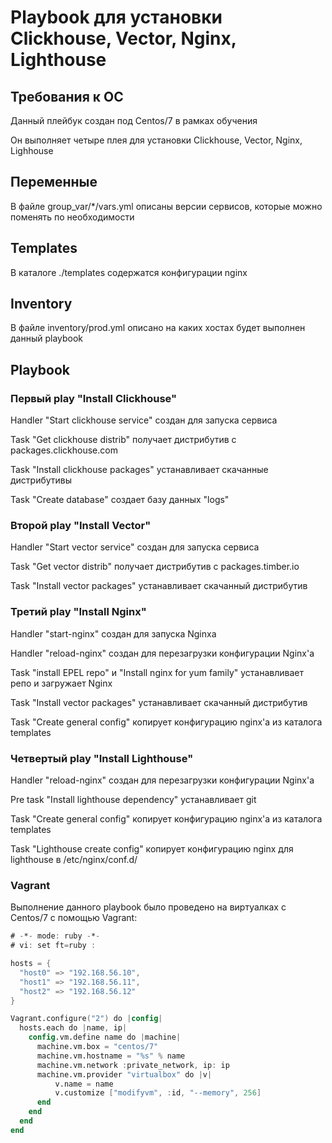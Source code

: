# Playbook для установки Clickhouse, Vector, Nginx, Lighthouse

## Требования к ОС

Данный плейбук создан под Centos/7 в рамках обучения

Он выполняет четыре плея для установки Clickhouse, Vector, Nginx, Lighhouse

## Переменные 

В файле group_var/*/vars.yml описаны версии сервисов, которые можно поменять по необходимости

## Templates

В каталоге ./templates содержатся конфигурации nginx

## Inventory

В файле inventory/prod.yml описано на каких хостах будет выполнен данный playbook

## Playbook

### Первый play "Install Clickhouse"

Handler "Start clickhouse service" создан для запуска сервиса

Task "Get clickhouse distrib" получает дистрибутив с packages.clickhouse.com

Task "Install clickhouse packages" устанавливает скачанные дистрибутивы

Task "Create database" создает базу данных "logs" 

### Второй play "Install Vector"

Handler "Start vector service" создан для запуска сервиса

Task "Get vector distrib" получает дистрибутив с packages.timber.io

Task "Install vector packages" устанавливает скачанный дистрибутив

### Третий play "Install Nginx"

Handler "start-nginx" создан для запуска Nginxa

Handler "reload-nginx" создан для перезагрузки конфигурации Nginx'a

Task "install EPEL repo" и "Install nginx for yum family" устанавливает репо и загружает Nginx

Task "Install vector packages" устанавливает скачанный дистрибутив

Task "Create general config" копирует конфигурацию nginx'a из каталога templates

### Четвертый play "Install Lighthouse"

Handler "reload-nginx" создан для перезагрузки конфигурации Nginx'a

Pre task "Install lighthouse dependency" устанавливает git

Task "Create general config" копирует конфигурацию nginx'a из каталога templates

Task "Lighthouse create config" копирует конфигурацию nginx для lighthouse в /etc/nginx/conf.d/

### Vagrant 

Выполнение данного playbook было проведено на виртуалках с Centos/7 с помощью Vagrant:

```v
# -*- mode: ruby -*-
# vi: set ft=ruby :

hosts = {
  "host0" => "192.168.56.10",
  "host1" => "192.168.56.11",
  "host2" => "192.168.56.12"
}

Vagrant.configure("2") do |config|
  hosts.each do |name, ip|
    config.vm.define name do |machine|
      machine.vm.box = "centos/7"
      machine.vm.hostname = "%s" % name
      machine.vm.network :private_network, ip: ip
      machine.vm.provider "virtualbox" do |v|
          v.name = name
          v.customize ["modifyvm", :id, "--memory", 256]
      end
    end
  end
end
```